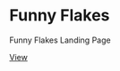 # Funny Flakes
<p>Funny Flakes Landing Page</p>
<a href="https://sokhann.github.io/funny_flakes/">View</a>
